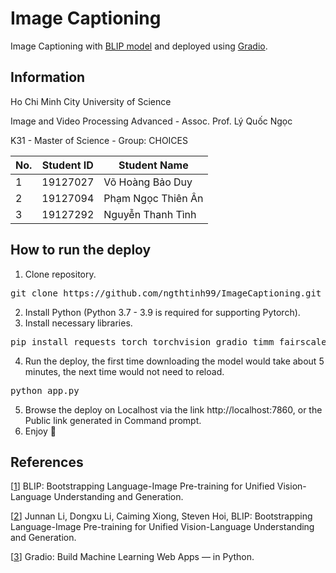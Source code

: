 # Image Captioning
Image Captioning with [BLIP model](https://arxiv.org/abs/2201.12086) and deployed using [Gradio](https://github.com/gradio-app/gradio).

## Information

Ho Chi Minh City University of Science

Image and Video Processing Advanced - Assoc. Prof. Lý Quốc Ngọc

K31 - Master of Science - Group: CHOICES

No. | Student ID | Student Name
--- | :---: | ---
1 | 19127027 | Võ Hoàng Bảo Duy
2 | 19127094 | Phạm Ngọc Thiên Ân
3 | 19127292 | Nguyễn Thanh Tình

## How to run the deploy
1. Clone repository.
<pre>git clone https://github.com/ngthtinh99/ImageCaptioning.git</pre>
2. Install Python (Python 3.7 - 3.9 is required for supporting Pytorch).
3. Install necessary libraries.
<pre>pip install requests torch torchvision gradio timm fairscale transformers</pre>
4. Run the deploy, the first time downloading the model would take about 5 minutes, the next time would not need to reload.
<pre>python app.py</pre>
5. Browse the deploy on Localhost via the link http://localhost:7860, or the Public link generated in Command prompt.
6. Enjoy 🙂

## References

[[1](https://github.com/salesforce/BLIP)] BLIP: Bootstrapping Language-Image Pre-training for Unified Vision-Language Understanding and Generation.

[[2](https://arxiv.org/abs/2201.12086)] Junnan Li, Dongxu Li, Caiming Xiong, Steven Hoi, BLIP: Bootstrapping Language-Image Pre-training for Unified Vision-Language Understanding and Generation.

[[3](https://github.com/gradio-app/gradio)] Gradio: Build Machine Learning Web Apps — in Python.

